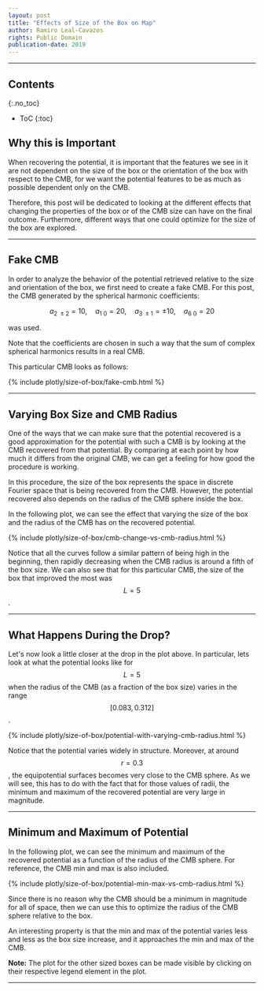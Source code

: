 ```yaml
---
layout: post
title: "Effects of Size of the Box on Map"
author: Ramiro Leal-Cavazos
rights: Public Domain
publication-date: 2019
---
```


---

## Contents
{:.no_toc}

* ToC
{:toc}

## Why this is Important

When recovering the potential, it is important that the features we see in it are not dependent on the size of the box or the orientation of the box with respect to the CMB, for we want the potential features to be as much as possible dependent only on the CMB.

Therefore, this post will be dedicated to looking at the different effects that changing the properties of the box or of the CMB size can have on the final outcome. Furthermore, different ways that one could optimize for the size of the box are explored.

---

## Fake CMB

In order to analyze the behavior of the potential retrieved relative to the size and orientation of the box, we first need to create a fake CMB. For this post, the CMB generated by the spherical harmonic coefficients:

$$a_{2\ \pm 2}=10,\quad a_{1\ 0}=20,\quad a_{3\ \pm 1}=\pm 10,\quad a_{6\ 0}=20$$

was used.

Note that the coefficients are chosen in such a way that the sum of complex spherical harmonics results in a real CMB.

This particular CMB looks as follows:

{% include plotly/size-of-box/fake-cmb.html %}

---

## Varying Box Size and CMB Radius

One of the ways that we can make sure that the potential recovered is a good approximation for the potential with such a CMB is by looking at the CMB recovered from that potential. By comparing at each point by how much it differs from the original CMB, we can get a feeling for how good the procedure is working.

In this procedure, the size of the box represents the space in discrete Fourier space that is being recovered from the CMB. However, the potential recovered also depends on the radius of the CMB sphere inside the box.

In the following plot, we can see the effect that varying the size of the box and the radius of the CMB has on the recovered potential.

{% include plotly/size-of-box/cmb-change-vs-cmb-radius.html %}

Notice that all the curves follow a similar pattern of being high in the beginning, then rapidly decreasing when the CMB radius is around a fifth of the box size. We can also see that for this particular CMB, the size of the box that improved the most was $$L=5$$.

---

## What Happens During the Drop?

Let's now look a little closer at the drop in the plot above. In particular, lets look at what the potential looks like for $$L=5$$ when the radius of the CMB (as a fraction of the box size) varies in the range $$[0.083, 0.312]$$.

{% include plotly/size-of-box/potential-with-varying-cmb-radius.html %}
 <br/>

Notice that the potential varies widely in structure. Moreover, at around $$r=0.3$$, the equipotential surfaces becomes very close to the CMB sphere. As we will see, this has to do with the fact that for those values of radii, the minimum and maximum of the recovered potential are very large in magnitude.

---

## Minimum and Maximum of Potential

In the following plot, we can see the minimum and maximum of the recovered potential as a function of the radius of the CMB sphere. For reference, the CMB min and max is also included.

{% include plotly/size-of-box/potential-min-max-vs-cmb-radius.html %}

Since there is no reason why the CMB should be a minimum in magnitude for all of space, then we can use this to optimize the radius of the CMB sphere relative to the box.

An interesting property is that the min and max of the potential varies less and less as the box size increase, and it approaches the min and max of the CMB.

**Note:** The plot for the other sized boxes can be made visible by clicking on their respective legend element in the plot.

---
